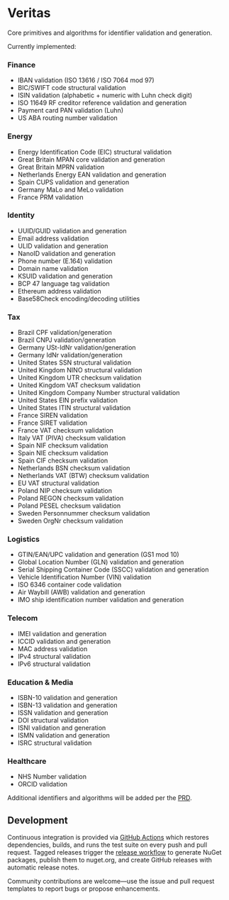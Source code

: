 # Veritas

Core primitives and algorithms for identifier validation and generation.

Currently implemented:

### Finance
- IBAN validation (ISO 13616 / ISO 7064 mod 97)
- BIC/SWIFT code structural validation
- ISIN validation (alphabetic + numeric with Luhn check digit)
- ISO 11649 RF creditor reference validation and generation
- Payment card PAN validation (Luhn)
- US ABA routing number validation

### Energy
- Energy Identification Code (EIC) structural validation
- Great Britain MPAN core validation and generation
- Great Britain MPRN validation
- Netherlands Energy EAN validation and generation
- Spain CUPS validation and generation
- Germany MaLo and MeLo validation
- France PRM validation

### Identity
- UUID/GUID validation and generation
- Email address validation
- ULID validation and generation
- NanoID validation and generation
- Phone number (E.164) validation
- Domain name validation
- KSUID validation and generation
- BCP 47 language tag validation
- Ethereum address validation
- Base58Check encoding/decoding utilities

### Tax
- Brazil CPF validation/generation
- Brazil CNPJ validation/generation
- Germany USt-IdNr validation/generation
- Germany IdNr validation/generation
- United States SSN structural validation
- United Kingdom NINO structural validation
- United Kingdom UTR checksum validation
- United Kingdom VAT checksum validation
- United Kingdom Company Number structural validation
- United States EIN prefix validation
- United States ITIN structural validation
- France SIREN validation
- France SIRET validation
- France VAT checksum validation
- Italy VAT (PIVA) checksum validation
- Spain NIF checksum validation
- Spain NIE checksum validation
- Spain CIF checksum validation
- Netherlands BSN checksum validation
- Netherlands VAT (BTW) checksum validation
- EU VAT structural validation
- Poland NIP checksum validation
- Poland REGON checksum validation
- Poland PESEL checksum validation
- Sweden Personnummer checksum validation
- Sweden OrgNr checksum validation

### Logistics
- GTIN/EAN/UPC validation and generation (GS1 mod 10)
- Global Location Number (GLN) validation and generation
- Serial Shipping Container Code (SSCC) validation and generation
- Vehicle Identification Number (VIN) validation
- ISO 6346 container code validation
- Air Waybill (AWB) validation and generation
- IMO ship identification number validation and generation

### Telecom
- IMEI validation and generation
- ICCID validation and generation
- MAC address validation
- IPv4 structural validation
- IPv6 structural validation

### Education & Media
- ISBN-10 validation and generation
- ISBN-13 validation and generation
- ISSN validation and generation
- DOI structural validation
- ISNI validation and generation
- ISMN validation and generation
- ISRC structural validation

### Healthcare
- NHS Number validation
- ORCID validation

Additional identifiers and algorithms will be added per the [PRD](PRD.md).

## Development

Continuous integration is provided via [GitHub Actions](.github/workflows/ci.yml) which restores dependencies, builds, and runs the test suite on every push and pull request. Tagged releases trigger the [release workflow](.github/workflows/release.yml) to generate NuGet packages, publish them to nuget.org, and create GitHub releases with automatic release notes.

Community contributions are welcome—use the issue and pull request templates to report bugs or propose enhancements.

